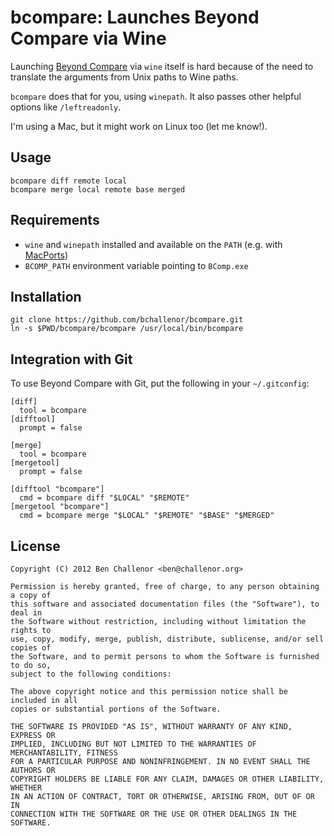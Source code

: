 bcompare: Launches Beyond Compare via Wine
==========================================

Launching [Beyond Compare](http://www.scootersoftware.com) via `wine` itself is hard because of the need to
translate the arguments from Unix paths to Wine paths.

`bcompare` does that for you, using `winepath`. It also passes other helpful
options like `/leftreadonly`.

I'm using a Mac, but it might work on Linux too (let me know!).


Usage
-----

    bcompare diff remote local
    bcompare merge local remote base merged


Requirements
------------

- `wine` and `winepath` installed and available on the `PATH` (e.g. with [MacPorts](http://www.macports.org))
- `BCOMP_PATH` environment variable pointing to `BComp.exe`


Installation
------------

    git clone https://github.com/bchallenor/bcompare.git
    ln -s $PWD/bcompare/bcompare /usr/local/bin/bcompare


Integration with Git
--------------------

To use Beyond Compare with Git, put the following in your `~/.gitconfig`:

    [diff]
      tool = bcompare
    [difftool]
      prompt = false

    [merge]
      tool = bcompare
    [mergetool]
      prompt = false

    [difftool "bcompare"]
      cmd = bcompare diff "$LOCAL" "$REMOTE"
    [mergetool "bcompare"]
      cmd = bcompare merge "$LOCAL" "$REMOTE" "$BASE" "$MERGED"


License
-------

    Copyright (C) 2012 Ben Challenor <ben@challenor.org>

    Permission is hereby granted, free of charge, to any person obtaining a copy of
    this software and associated documentation files (the "Software"), to deal in
    the Software without restriction, including without limitation the rights to
    use, copy, modify, merge, publish, distribute, sublicense, and/or sell copies of
    the Software, and to permit persons to whom the Software is furnished to do so,
    subject to the following conditions:

    The above copyright notice and this permission notice shall be included in all
    copies or substantial portions of the Software.

    THE SOFTWARE IS PROVIDED "AS IS", WITHOUT WARRANTY OF ANY KIND, EXPRESS OR
    IMPLIED, INCLUDING BUT NOT LIMITED TO THE WARRANTIES OF MERCHANTABILITY, FITNESS
    FOR A PARTICULAR PURPOSE AND NONINFRINGEMENT. IN NO EVENT SHALL THE AUTHORS OR
    COPYRIGHT HOLDERS BE LIABLE FOR ANY CLAIM, DAMAGES OR OTHER LIABILITY, WHETHER
    IN AN ACTION OF CONTRACT, TORT OR OTHERWISE, ARISING FROM, OUT OF OR IN
    CONNECTION WITH THE SOFTWARE OR THE USE OR OTHER DEALINGS IN THE SOFTWARE.


